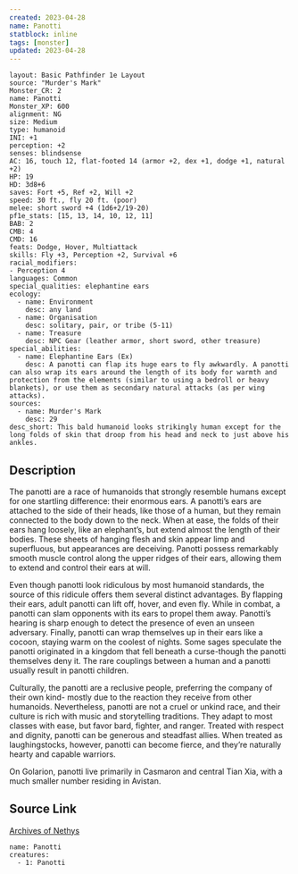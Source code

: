 ```yaml
---
created: 2023-04-28
name: Panotti
statblock: inline
tags: [monster]
updated: 2023-04-28
---
```

```statblock
layout: Basic Pathfinder 1e Layout
source: "Murder's Mark"
Monster_CR: 2
name: Panotti
Monster_XP: 600
alignment: NG
size: Medium
type: humanoid
INI: +1
perception: +2
senses: blindsense
AC: 16, touch 12, flat-footed 14 (armor +2, dex +1, dodge +1, natural +2)
HP: 19
HD: 3d8+6
saves: Fort +5, Ref +2, Will +2
speed: 30 ft., fly 20 ft. (poor)
melee: short sword +4 (1d6+2/19-20)
pf1e_stats: [15, 13, 14, 10, 12, 11]
BAB: 2
CMB: 4
CMD: 16
feats: Dodge, Hover, Multiattack
skills: Fly +3, Perception +2, Survival +6
racial_modifiers:
- Perception 4
languages: Common
special_qualities: elephantine ears
ecology:
  - name: Environment
    desc: any land
  - name: Organisation
    desc: solitary, pair, or tribe (5-11)
  - name: Treasure
    desc: NPC Gear (leather armor, short sword, other treasure)
special_abilities:
  - name: Elephantine Ears (Ex)
    desc: A panotti can flap its huge ears to fly awkwardly. A panotti can also wrap its ears around the length of its body for warmth and protection from the elements (similar to using a bedroll or heavy blankets), or use them as secondary natural attacks (as per wing attacks).
sources:
  - name: Murder's Mark
    desc: 29
desc_short: This bald humanoid looks strikingly human except for the long folds of skin that droop from his head and neck to just above his ankles. 
```
## Description
The panotti are a race of humanoids that strongly resemble humans except for one startling difference: their enormous ears. A panotti’s ears are attached to the side of their heads, like those of a human, but they remain connected to the body down to the neck. When at ease, the folds of their ears hang loosely, like an elephant’s, but extend almost the length of their bodies. These sheets of hanging flesh and skin appear limp and superfluous, but appearances are deceiving. Panotti possess remarkably smooth muscle control along the upper ridges of their ears, allowing them to extend and control their ears at will. 

Even though panotti look ridiculous by most humanoid standards, the source of this ridicule offers them several distinct advantages. By flapping their ears, adult panotti can lift off, hover, and even fly. While in combat, a panotti can slam opponents with its ears to propel them away. Panotti’s hearing is sharp enough to detect the presence of even an unseen adversary. Finally, panotti can wrap themselves up in their ears like a cocoon, staying warm on the coolest of nights. Some sages speculate the panotti originated in a kingdom that fell beneath a curse-though the panotti themselves deny it. The rare couplings between a human and a panotti usually result in panotti children. 

Culturally, the panotti are a reclusive people, preferring the company of their own kind- mostly due to the reaction they receive from other humanoids. Nevertheless, panotti are not a cruel or unkind race, and their culture is rich with music and storytelling traditions. They adapt to most classes with ease, but favor bard, fighter, and ranger. Treated with respect and dignity, panotti can be generous and steadfast allies. When treated as laughingstocks, however, panotti can become fierce, and they’re naturally hearty and capable warriors. 

On Golarion, panotti live primarily in Casmaron and central Tian Xia, with a much smaller number residing in Avistan.
## Source Link
[Archives of Nethys](https://aonprd.com/MonsterDisplay.aspx?ItemName=Panotti)
```encounter-table
name: Panotti
creatures:
  - 1: Panotti
```
